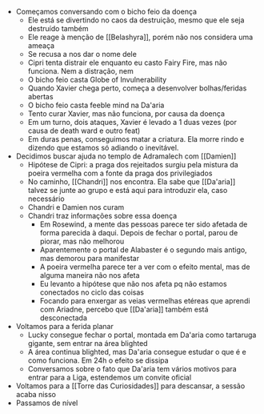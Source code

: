 - Começamos conversando com o bicho feio da doença
	- Ele está se divertindo no caos da destruição, mesmo que ele seja destruído também
	- Ele reage à menção de [[Belashyra]], porém não nos considera uma ameaça
	- Se recusa a nos dar o nome dele
	- Cipri tenta distrair ele enquanto eu casto Fairy Fire, mas não funciona. Nem a distração, nem
	- O bicho feio casta Globe of Invulnerability
	- Quando Xavier chega perto, começa a desenvolver bolhas/feridas abertas
	- O bicho feio casta feeble mind na Da'aria
	- Tento curar Xavier, mas não funciona, por causa da doença
	- Em um turno, dois ataques, Xavier é levado a 1 duas vezes (por causa de death ward e outro feat)
	- Em duras penas, conseguimos matar a criatura. Ela morre rindo e dizendo que estamos só adiando o inevitável.
- Decidimos buscar ajuda no templo de Adramalech com [[Damien]]
	- Hipótese de Cipri: a praga dos rejeitados surgiu pela mistura da poeira vermelha com a fonte da praga dos privilegiados
	- No caminho, [[Chandri]] nos encontra. Ela sabe que [[Da'aria]] talvez se junte ao grupo e está aqui para introduzir ela, caso necessário
	- Chandri e Damien nos curam
	- Chandri traz informações sobre essa doença
		- Em Rosewind, a mente das pessoas parece ter sido afetada de forma parecida à daqui. Depois de fechar o portal, parou de piorar, mas não melhorou
		- Aparentemente o portal de Alabaster é o segundo mais antigo, mas demorou para manifestar
		- A poeira vermelha parece ter a ver com o efeito mental, mas de alguma maneira não nos afeta
		- Eu levanto a hipótese que não nos afeta pq não estamos conectados no ciclo das coisas
		- Focando para enxergar as veias vermelhas etéreas que aprendi com Ariadne, percebo que [[Da'aria]] também está desconectada
- Voltamos para a ferida planar
	- Lucky consegue fechar o portal, montada em Da'aria como tartaruga gigante, sem entrar na área blighted
	- A área continua blighted, mas Da'aria consegue estudar o que é e como funciona. Em 24h o efeito se dissipa
	- Conversamos sobre o fato que Da'aria tem vários motivos para entrar para a Liga, estendemos um convite oficial
- Voltamos para a [[Torre das Curiosidades]] para descansar, a sessão acaba nisso
- Passamos de nível